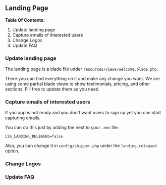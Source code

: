 ## Landing Page

**Table Of Contents:**

1. Update landing page
2. Capture emails of interested users
3. Change Logos
4. Update FAQ

### Update landing page

The landing page is a blade file under `resources/views/welcome.blade.php`.

There you can find everything on it and make any change you want. We are using some partial blade views to show testimonials, pricing, and other sections. Fill free to update them as you need.

### Capture emails of interested users

If you app is not ready and you don't want users to sign up yet you can start capturing emails.

You can do this just by adding the next to your `.env` file:

```env
LSS_LANDING_RELEASED=false
```

Also, you can change it in `config/shipper.php` under the `landing.released` option.

### Change Logos
### Update FAQ
